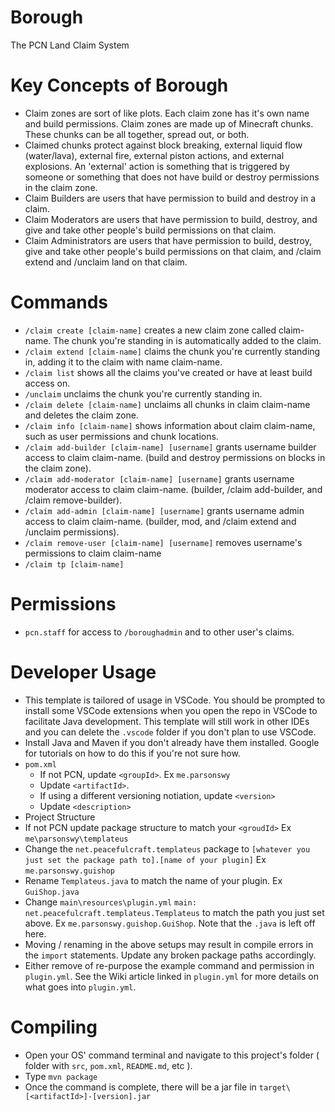 # Borough
The PCN Land Claim System

# Key Concepts of Borough
- Claim zones are sort of like plots. Each claim zone has it's own name and build permissions. Claim zones are made up of Minecraft chunks. These chunks can be all together, spread out, or both. 
- Claimed chunks protect against block breaking, external liquid flow (water/lava), external fire, external piston actions, and external explosions. An 'external' action is something that is triggered by someone or something that does not have build or destroy permissions in the claim zone.
- Claim Builders are users that have permission to build and destroy in a claim.
- Claim Moderators are users that have permission to build, destroy, and give and take other people's build permissions on that claim.
- Claim Administrators are users that have permission to build, destroy, give and take other people's build permissions on that claim, and /claim extend and /unclaim land on     that claim.

# Commands
- `/claim create [claim-name]` creates a new claim zone called claim-name. The chunk you're standing in is automatically added to the claim.
- `/claim extend [claim-name]` claims the chunk you're currently standing in, adding it to the claim with name claim-name.
- `/claim list` shows all the claims you've created or have at least build access on.
- `/unclaim` unclaims the chunk you're currently standing in.
- `/claim delete [claim-name]` unclaims all chunks in claim claim-name and deletes the claim zone.
- `/claim info [claim-name]` shows information about claim claim-name, such as user permissions and chunk locations.
- `/claim add-builder [claim-name] [username]` grants username builder access to claim claim-name. (build and destroy permissions on blocks in the claim zone).
- `/claim add-moderator [claim-name] [username]` grants username moderator access to claim claim-name. (builder, /claim add-builder, and /claim remove-builder).
- `/claim add-admin [claim-name] [username]` grants username admin access to claim claim-name. (builder, mod, and /claim extend and /unclaim permissions).
- `/claim remove-user [claim-name] [username]` removes username's permissions to claim claim-name
- `/claim tp [claim-name]`

# Permissions
- `pcn.staff` for access to `/boroughadmin` and to other user's claims.

# Developer Usage
- This template is tailored of usage in VSCode. You should be prompted to install some VSCode extensions when you open the repo in VSCode to facilitate Java development. This template will still work in other IDEs and you can delete the `.vscode` folder if you don't plan to use VSCode.
- Install Java and Maven if you don't already have them installed. Google for tutorials on how to do this if you're not sure how.
- `pom.xml`
  - If not PCN, update `<groupId>`. Ex `me.parsonswy`
  - Update `<artifactId>`.
  - If using a different versioning notiation, update `<version>`
  - Update `<description>`
-  Project Structure
  - If not PCN update package structure to match your `<groudId>` Ex `me\parsonswy\templateus`
  - Change the `net.peacefulcraft.templateus` package to `[whatever you just set the package path to].[name of your plugin]` Ex `me.parsonswy.guishop`
  - Rename `Templateus.java` to match the name of your plugin. Ex `GuiShop.java`
  - Change `main\resources\plugin.yml` `main: net.peacefulcraft.templateus.Templateus` to match the path you just set above. Ex `me.parsonswy.guishop.GuiShop`. Note that the `.java` is left off here.
  - Moving / renaming in the above setups may result in compile errors in the `import` statements. Update any broken package paths accordingly.
  - Either remove of re-purpose the example command and permission in `plugin.yml`. See the Wiki article linked in `plugin.yml` for more details on what goes into `plugin.yml`.

# Compiling
- Open your OS' command terminal and navigate to this project's folder ( folder with `src`, `pom.xml`, `README.md`, etc ).
- Type `mvn package`
- Once the command is complete, there will be a jar file in `target\[<artifactId>]-[version].jar`
